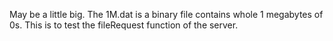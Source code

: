 May be a little big.
The 1M.dat is a binary file contains whole 1 megabytes of 0s. This is to test the fileRequest function of the server.
